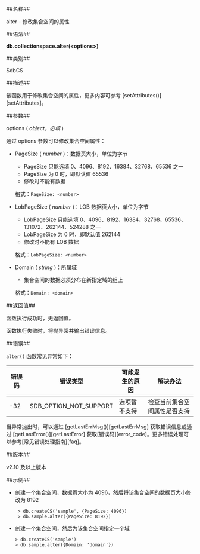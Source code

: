 ##名称##

alter - 修改集合空间的属性

##语法##

**db.collectionspace.alter(\<options\>)**

##类别##

SdbCS

##描述##

该函数用于修改集合空间的属性，更多内容可参考 [setAttributes()][setAttributes]。

##参数##

options ( *object，必填* )

通过 options 参数可以修改集合空间属性：

- PageSize ( *number* )：数据页大小，单位为字节

    - PageSize 只能选填 0、4096、8192、16384、32768、65536 之一
    - PageSize 为 0 时，即默认值 65536
    - 修改时不能有数据

    格式：`PageSize: <number>`

- LobPageSize ( *number* )：LOB 数据页大小，单位为字节

    - LobPageSize 只能选填 0、4096、8192、16384、32768、65536、131072、262144、524288 之一
    - LobPageSize 为 0 时，即默认值 262144
    - 修改时不能有 LOB 数据

    格式：`LobPageSize: <number>`

- Domain ( *string* )：所属域

    - 集合空间的数据必须分布在新指定域的组上

    格式：`Domain: <domain>`

##返回值##

函数执行成功时，无返回值。

函数执行失败时，将抛异常并输出错误信息。

##错误##

`alter()` 函数常见异常如下：

| 错误码 | 错误类型 | 可能发生的原因 | 解决办法 |
| ------ | --- | ------------ | ----------- |
| -32 | SDB_OPTION_NOT_SUPPORT | 选项暂不支持 | 检查当前集合空间属性是否支持|

当异常抛出时，可以通过 [getLastErrMsg()][getLastErrMsg] 获取错误信息或通过 [getLastError()][getLastError] 获取[错误码][error_code]。更多错误处理可以参考[常见错误处理指南][faq]。

##版本##

v2.10 及以上版本

##示例##

- 创建一个集合空间，数据页大小为 4096，然后将该集合空间的数据页大小修改为 8192

    ```lang-javascript
     > db.createCS('sample', {PageSize: 4096})
     > db.sample.alter({PageSize: 8192})
    ```

- 创建一个集合空间，然后为该集合空间指定一个域

    ```lang-javascript
    > db.createCS('sample')
    > db.sample.alter({Domain: 'domain'})
    ```

[^_^]:
    本文使用的所有引用及链接
[getLastErrMsg]:manual/Manual/Sequoiadb_Command/Global/getLastErrMsg.md
[getLastError]:manual/Manual/Sequoiadb_Command/Global/getLastError.md
[faq]:manual/FAQ/faq_sdb.md
[error_code]:manual/Manual/Sequoiadb_error_code.md
[setAttributes]:manual/Manual/Sequoiadb_Command/SdbCS/setAttributes.md
